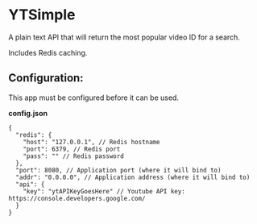 YTSimple
========

A plain text API that will return the most popular video ID for a search.

Includes Redis caching.

## Configuration:

This app must be configured before it can be used.

**config.json**
```
{
  "redis": {
    "host": "127.0.0.1", // Redis hostname
    "port": 6379, // Redis port
    "pass": "" // Redis password
  },
  "port": 8080, // Application port (where it will bind to)
  "addr": "0.0.0.0", // Application address (where it will bind to)
  "api": {
    "key": "ytAPIKeyGoesHere" // Youtube API key: https://console.developers.google.com/
  }
}
```
